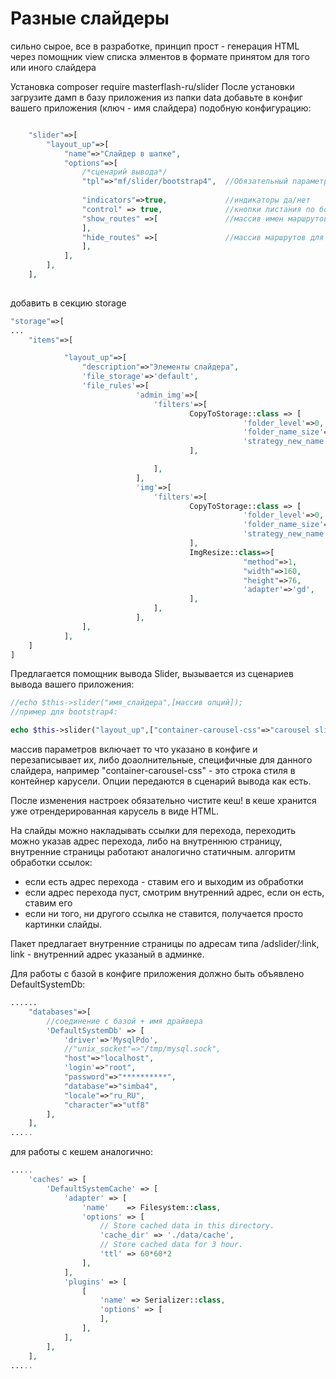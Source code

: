 # Разные слайдеры

сильно сырое, все в разработке, принцип прост - генерация HTML через помощник view списка элментов в формате принятом для того или иного слайдера

Установка composer require masterflash-ru/slider
После установки загрузите дамп в базу приложения из папки data
добавьте в конфиг вашего приложения (ключ - имя слайдера) подобную конфигурацию:

```php

    "slider"=>[
        "layout_up"=>[
            "name"=>"Слайдер в шапке",
            "options"=>[
                /*сценарий вывода*/
                "tpl"=>"mf/slider/bootstrap4",  //Обязательный параметр
                
                "indicators"=>true,             //индикаторы да/нет
                "control" => true,              //кнопки листания по бокам да/нет
                "show_routes" =>[               //массив имен маршрутов для которых выводим, пусто - для всех
                ],
                "hide_routes" =>[               //массив маршрутов для которых скрываем, пусто - нет запретов
                ],
            ],
        ],
    ],
    
```
добавить в секцию storage

```php
"storage"=>[
...
    "items"=>[

            "layout_up"=>[
                "description"=>"Элементы слайдера",
                'file_storage'=>'default',
                'file_rules'=>[
                            'admin_img'=>[
                                'filters'=>[
                                        CopyToStorage::class => [
                                                    'folder_level'=>0,
                                                    'folder_name_size'=>3,
                                                    'strategy_new_name'=>'md5'
                                        ],

                                ],
                            ],
                            'img'=>[
                                'filters'=>[
                                        CopyToStorage::class => [
                                                    'folder_level'=>0,
                                                    'folder_name_size'=>3,
                                                    'strategy_new_name'=>'md5'
                                        ],
                                        ImgResize::class=>[
                                                    "method"=>1,
                                                    "width"=>160,
                                                    "height"=>76,
                                                    'adapter'=>'gd',
                                        ],
                                ],
                            ],
                ],
            ],
    ] 
]
```
Предлагается помощник вывода Slider, вызывается из сценариев вывода вашего приложения:
```php
//echo $this->slider("имя_слайдера",[массив опций]);
//пример для bootstrap4:

echo $this->slider("layout_up",["container-carousel-css"=>"carousel slide carousel-fade"]);
```
массив параметров включает то что указано в конфиге и перезаписывает их, либо доаолнительные, специфичные для данного слайдера, например "container-carousel-css" - 
это строка стиля в контейнер карусели. Опции передаются в сценарий вывода как есть.

После изменения настроек обязательно чистите кеш! в кеше хранится уже отрендерированная карусель в виде HTML.

На слайды можно накладывать ссылки для перехода, переходить можно указав адрес перехода, либо на внутреннюю страницу, внутренние страницы работают аналогично статичным.
алгоритм обработки ссылок:
- если есть адрес перехода - ставим его и выходим из обработки
- если адрес перехода пуст, смотрим внутренний адрес, если он есть, ставим его
- если ни того, ни другого ссылка не ставится, получается просто картинки слайды.

Пакет предлагает внутренние страницы по адресам типа /adslider/:link, link - внутренний адрес указаный в админке.


Для работы с базой в конфиге приложения должно быть объявлено DefaultSystemDb:
```php
......
    "databases"=>[
        //соединение с базой + имя драйвера
        'DefaultSystemDb' => [
            'driver'=>'MysqlPdo',
            //"unix_socket"=>"/tmp/mysql.sock",
            "host"=>"localhost",
            'login'=>"root",
            "password"=>"**********",
            "database"=>"simba4",
            "locale"=>"ru_RU",
            "character"=>"utf8"
        ],
    ],
.....
```
для работы с кешем аналогично:
```php
.....
    'caches' => [
        'DefaultSystemCache' => [
            'adapter' => [
                'name'    => Filesystem::class,
                'options' => [
                    // Store cached data in this directory.
                    'cache_dir' => './data/cache',
                    // Store cached data for 3 hour.
                    'ttl' => 60*60*2 
                ],
            ],
            'plugins' => [
                [
                    'name' => Serializer::class,
                    'options' => [
                    ],
                ],
            ],
        ],
    ],
.....
```

